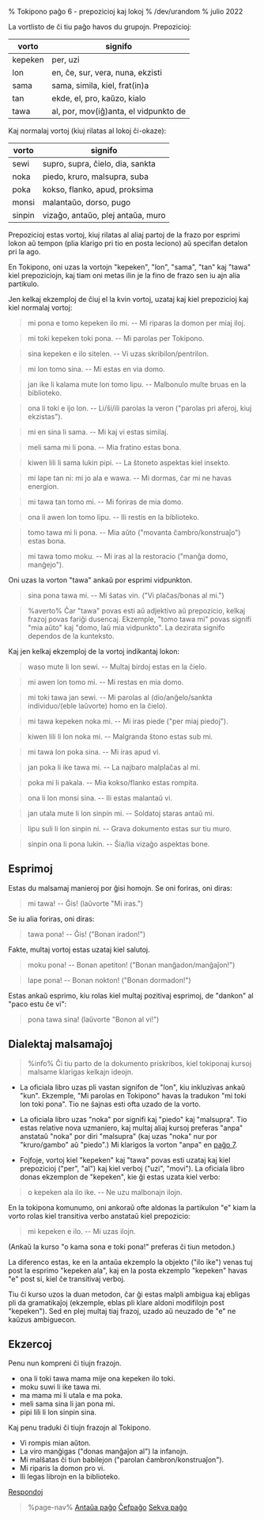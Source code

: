 % Tokipono paĝo 6 - prepozicioj kaj lokoj
% /dev/urandom
% julio 2022

La vortlisto de ĉi tiu paĝo havos du grupojn. Prepozicioj:

| vorto   | signifo                          |
|---------|----------------------------------|
| kepeken | per, uzi                         |
| lon     | en, ĉe, sur, vera, nuna, ekzisti |
| sama    | sama, simila, kiel, frat(in)a    |
| tan     | ekde, el, pro, kaŭzo, kialo      |
| tawa    | al, por, mov(iĝ)anta, el vidpunkto de|

Kaj normalaj vortoj (kiuj rilatas al lokoj ĉi-okaze):

| vorto   | signifo                          |
|---------|----------------------------------|
| sewi    | supro, supra, ĉielo, dia, sankta |
| noka    | piedo, kruro, malsupra, suba     |
| poka    | kokso, flanko, apud, proksima    |
| monsi   | malantaŭo, dorso, pugo           |
| sinpin  | vizaĝo, antaŭo, plej antaŭa, muro|

Prepozicioj estas vortoj, kiuj rilatas al aliaj partoj de la frazo por
esprimi lokon aŭ tempon (plia klarigo pri tio en posta leciono) aŭ specifan detalon pri
la ago.

En Tokipono, oni uzas la vortojn "kepeken", "lon", "sama", "tan" kaj "tawa"
kiel prepoziciojn, kaj tiam oni metas ilin je la fino de frazo sen iu ajn alia
partikulo.

Jen kelkaj ekzemploj de ĉiuj el la kvin vortoj, uzataj kaj kiel prepozicioj
kaj kiel normalaj vortoj:

> mi pona e tomo kepeken ilo mi. -- Mi riparas la domon per miaj iloj.

> mi toki kepeken toki pona. -- Mi parolas per Tokipono.

> sina kepeken e ilo sitelen. -- Vi uzas skribilon/pentrilon.

> mi lon tomo sina. -- Mi estas en via domo.

> jan ike li kalama mute lon tomo lipu. -- Malbonulo multe bruas en la biblioteko.

> ona li toki e ijo lon. -- Li/ŝi/ili parolas la veron ("parolas pri aferoj,
> kiuj ekzistas").

> mi en sina li sama. -- Mi kaj vi estas similaj.

> meli sama mi li pona. -- Mia fratino estas bona.

> kiwen lili li sama lukin pipi. -- La ŝtoneto aspektas kiel insekto.

> mi lape tan ni: mi jo ala e wawa. -- Mi dormas, ĉar mi ne havas energion.

> mi tawa tan tomo mi. -- Mi foriras de mia domo.

> ona li awen lon tomo lipu. -- Ili restis en la biblioteko.

> tomo tawa mi li pona. -- Mia aŭto ("movanta ĉambro/konstruaĵo") estas bona.

> mi tawa tomo moku. -- Mi iras al la restoracio ("manĝa domo, manĝejo").

Oni uzas la vorton "tawa" ankaŭ por esprimi vidpunkton.

> sina pona tawa mi. -- Mi ŝatas vin. ("Vi plaĉas/bonas al mi.")

> %averto%
> Ĉar "tawa" povas esti aŭ adjektivo aŭ prepozicio, kelkaj frazoj povas
> fariĝi dusencaj. Ekzemple, "tomo tawa mi" povas signifi "mia aŭto" kaj "domo,
> laŭ mia vidpunkto". La dezirata signifo dependos de la kunteksto.

Kaj jen kelkaj ekzemploj de la vortoj indikantaj lokon:

> waso mute li lon sewi. -- Multaj birdoj estas en la ĉielo.

> mi awen lon tomo mi. -- Mi restas en mia domo.

> mi toki tawa jan sewi. -- Mi parolas al (dio/anĝelo/sankta individuo/(eble
> laŭvorte) homo en la ĉielo).

> mi tawa kepeken noka mi. -- Mi iras piede ("per miaj piedoj").

> kiwen lili li lon noka mi. -- Malgranda ŝtono estas sub mi.

> mi tawa lon poka sina. -- Mi iras apud vi.

> jan poka li ike tawa mi. -- La najbaro malplaĉas al mi.

> poka mi li pakala. -- Mia kokso/flanko estas rompita.

> ona li lon monsi sina. -- Ili estas malantaŭ vi.

> jan utala mute li lon sinpin mi. -- Soldatoj staras antaŭ mi.

> lipu suli li lon sinpin ni. -- Grava dokumento estas sur tiu muro.

> sinpin ona li pona lukin. -- Ŝia/lia vizaĝo aspektas bone.

## Esprimoj

Estas du malsamaj manieroj por ĝisi homojn. Se oni foriras, oni diras:

> mi tawa! -- Ĝis! (laŭvorte "Mi iras.")

Se iu alia foriras, oni diras:
 
> tawa pona! -- Ĝis! ("Bonan iradon!")

Fakte, multaj vortoj estas uzataj kiel salutoj.

> moku pona! -- Bonan apetiton! ("Bonan manĝadon/manĝaĵon!")

> lape pona! -- Bonan nokton! ("Bonan dormadon!")

Estas ankaŭ esprimo, kiu rolas kiel multaj pozitivaj esprimoj, de "dankon" al
"paco estu ĉe vi":

> pona tawa sina! (laŭvorte "Bonon al vi!")

## Dialektaj malsamaĵoj

> %info%
> Ĉi tiu parto de la dokumento priskribos, kiel tokiponaj kursoj malsame klarigas
> kelkajn ideojn.

* La oficiala libro uzas pli vastan signifon de "lon", kiu inkluzivas ankaŭ
"kun". Ekzemple, "Mi parolas en Tokipono" havas la tradukon "mi toki lon toki
pona". Tio ne ŝajnas esti ofta uzado de la vorto.

* La oficiala libro uzas "noka" por signifi kaj "piedo" kaj "malsupra". Tio
estas relative nova uzmaniero, kaj multaj aliaj kursoj preferas "anpa" anstataŭ
"noka" por diri "malsupra" (kaj uzas "noka" nur por "kruro/gambo" aŭ "piedo".)
Mi klarigos la vorton "anpa" en [paĝo 7](eo/7).

* Fojfoje, vortoj kiel "kepeken" kaj "tawa" povas esti uzataj kaj kiel 
prepozicioj ("per", "al") kaj kiel verboj ("uzi", "movi"). La oficiala libro
donas ekzemplon de "kepeken", kie ĝi estas uzata kiel verbo:

> o kepeken ala ilo ike. -- Ne uzu malbonajn ilojn.

En la tokipona komunumo, oni ankoraŭ ofte aldonas la partikulon "e" kiam la vorto 
rolas kiel transitiva verbo anstataŭ kiel prepozicio:

> mi kepeken e ilo. -- Mi uzas ilojn.

(Ankaŭ la kurso "o kama sona e toki pona!" preferas ĉi tiun metodon.)

La diferenco estas, ke en la antaŭa ekzemplo la objekto ("ilo ike") venas tuj
post la esprimo "kepeken ala", kaj en la posta ekzemplo "kepeken" havas "e" post
si, kiel ĉe transitivaj verboj.

Tiu ĉi kurso uzos la duan metodon, ĉar ĝi estas malpli ambigua kaj ebligas pli da
gramatikaĵoj (ekzemple, eblas pli klare aldoni modifilojn post "kepeken"). Sed
en plej multaj tiaj frazoj, uzado aŭ neuzado de "e" ne kaŭzus ambiguecon.

## Ekzercoj

Penu nun kompreni ĉi tiujn frazojn.

* ona li toki tawa mama mije ona kepeken ilo toki.
* moku suwi li ike tawa mi.
* ma mama mi li utala e ma poka.
* meli sama sina li jan pona mi.
* pipi lili li lon sinpin sina.

Kaj penu traduki ĉi tiujn frazojn al Tokipono.

* Vi rompis mian aŭton.
* La viro manĝigas ("donas manĝaĵon al") la infanojn.
* Mi malŝatas ĉi tiun babilejon ("parolan ĉambron/konstruaĵon").
* Mi riparis la domon pro vi.
* Ili legas librojn en la biblioteko.

[Respondoj](eo/answers#p6)

> %page-nav%
> [Antaŭa paĝo](eo/5)
> [Ĉefpaĝo](eo)
> [Sekva paĝo](eo/7)
